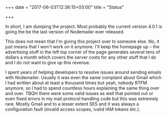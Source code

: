 +++
date = "2017-06-03T12:36:15+03:00"
title = "Status"

+++

In short, I am dumping the project. Most probably the current version 4.0.1 is going the be the last version of Nodemailer ever released.

This does not mean that I'm giving this project over to someone else. No, it just means that I won't work on it anymore. I'll keep the homepage up – the advertising stuff in the left top corner of the page generates several tens of dollars a month which covers the server costs for any other stuff that I do and I do not want to give up this revenue.

I spent years of helping developers to resolve issues around sending emails with Nodemailer. Usually it was even the same complaint about Gmail which I had written about at least a thousand times but yeah, nobody RTFM anymore, so I had to spend countless hours explaining the same thing over and over. TBQH there were some valid issues as well that pointed out or even fixed errors in my mail protocol handling code but this was extremely rare. Mostly Gmail and to a lesser extent SES and it was always a configuration fault (invalid access scopes, ivalid IAM tokens etc.).
